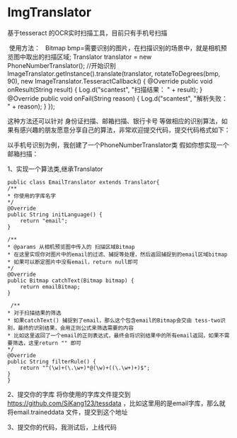 # ImgTranslator
基于tesseract 的OCR实时扫描工具，目前只有手机号扫描

  
  使用方法：
  
      Bitmap bmp=需要识别的图片，在扫描识别的场景中，就是相机预览图中取出的扫描区域;
      Translator translator = new PhoneNumberTranslator();
      //开始识别
      ImageTranslator.getInstance().translate(translator, rotateToDegrees(bmp, 90), new ImageTranslator.TesseractCallback() {
        @Override
        public void onResult(String result) {
          Log.d("scantest", "扫描结果：  " + result);
          }
        @Override
        public void onFail(String reason) {
          Log.d("scantest", "解析失败：  " + reason);
          }
        });
  
  这种方法还可以针对 身份证扫描、邮箱扫描、银行卡号 等做相应的识别算法，如果有感兴趣的朋友愿意分享自己的算法，非常欢迎提交代码，提交代码格式如下：
  
  以手机号识别为例，我创建了一个PhoneNumberTranslator类
  假如你想实现一个邮箱扫描：
  
  1、实现一个算法类,继承Translator
  
    public class EmailTranslator extends Translator{
    /**
    * 你使用的字库名字
    */
    @Override
    public String initLanguage() {
        return "email";
    }

    /**
    * @params 从相机预览图中传入的 扫描区域Bitmap
    * 在这里实现你对图片中的email的过滤、捕捉等处理，然后返回捕捉到的email区域bitmap
    * 如果可以断定图片中没有email，return null即可
    */
    @Override
    public Bitmap catchText(Bitmap bitmap) {
        return emailBitmap;
    }

     /**
    * 对于扫描结果的筛选
    * 如果catchText() 捕捉到了email，那么这个包含email的Bitmap会交由 tess-two识别，最终的识别结果，会用正则公式来筛选需要的内容
    * 比如这里返回了一个email的正则表达式，最终会将识别结果中的所有email返回，如果不需要筛选，这里return "" 即可
    */
    @Override
    public String filterRule() {
        return "^(\w)+(\.\w+)*@(\w)+((\.\w+)+)$";
    }
    }

2、提交你的字库
   将你使用的字库文件提交到 https://github.com/SiKang123/tessdata ，比如这里用的是email字库，那么就将email.traineddata 文件，提交到这个地址
   
3、提交你的代码，我测试后，上线代码
